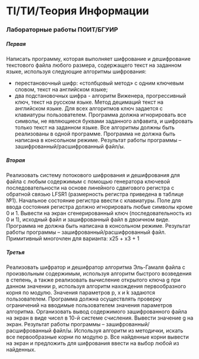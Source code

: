 # TI/ТИ/Теория Информации

### Лабораторные работы ПОИТ/БГУИР

##### Первая

Написать программу, которая выполняет шифрование и дешифрование текстового файла любого размера, содержащего текст на заданном языке, используя следующие алгоритмы шифрования:
- перестановочный шифр:  «столбцовый метод» с одним ключевым словом, текст на английском языке;
- два подстановочных шифра - алгоритм Виженера, прогрессивный ключ, текст на русском языке. Метод децимаций текст на английском языке.
Для всех алгоритмов ключ задается с клавиатуры пользователем.
Программа должна игнорировать все символы, не являющиеся буквами заданного алфавита,  и шифровать только текст на заданном языке. 
Все алгоритмы должны быть реализованы в одной программе.
Программа не должна быть написана в консольном режиме.
Результат работы программы – зашифрованный/расшифрованный файл/ы.

##### Вторая

Реализовать систему потокового шифрования и дешифрования для файла с любым содержимым с помощью генератора ключевой последовательности на основе линейного сдвигового регистра с обратной связью LFSR1 (размерность регистра приведена в таблице №1). Начальное состояние регистра ввести с клавиатуры.
Поле для ввода состояния регистра должно игнорировать любые символы кроме 0 и 1. Вывести на экран сгенерированный ключ (последовательность из 0 и 1), исходный файл и зашифрованный файл в двоичном виде. Программа не должна быть написана в консольном режиме.
Результат работы программы – зашифрованный/расшифрованный файл.
Примитивный многочлен для варианта: x25 + x3 + 1

##### Третья

Реализовать шифратор и дешифратор алгоритма Эль-Гамаля файла c произвольным содержимым, используя алгоритм быстрого возведения в степень, а также реализовать вычисление открытого ключа g при данном значении p, используя алгоритм нахождения первообразного корня по модулю. Значения параметров p, x и k задаются пользователем. Программа должна осуществлять проверку ограничений на вводимые пользователем значения параметров алгоритма. Организовать вывод содержимого зашифрованного файла на экран в виде чисел в 10-й системе счисления. Вывести значение g на экран. Результат работы программы – зашифрованный/расшифрованный файл/ы. 
Используя алгоритм из методички, искать все первообразные корни по модулю p. Все найденные корни вывести на экран и предложить для шифрования ввести на выбор любой из найденных.
